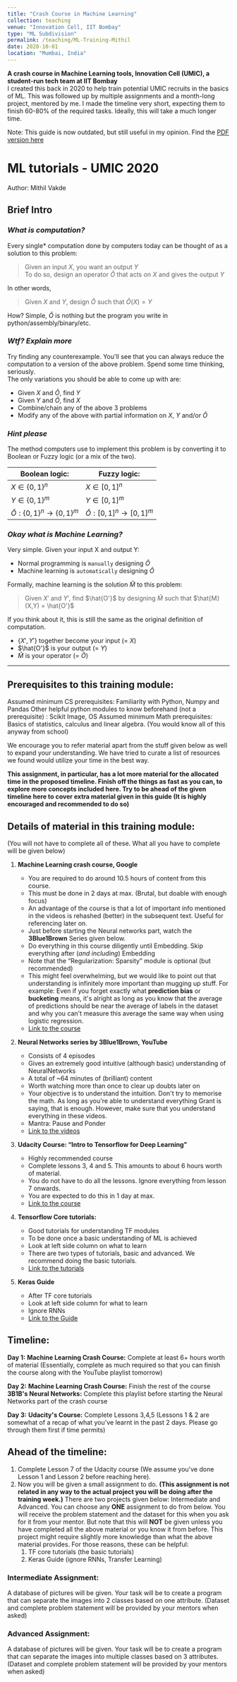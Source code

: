 ```yaml
---
title: "Crash Course in Machine Learning"
collection: teaching
venue: "Innovation Cell, IIT Bombay"
type: "ML Subdivision"
permalink: /teaching/ML-Training-Mithil
date: 2020-10-01
location: "Mumbai, India"
---
```

**A crash course in Machine Learning tools, Innovation Cell (UMIC), a student-run tech team at IIT Bombay**  
I created this back in 2020 to help train potential UMIC recruits in the basics of ML. This was followed up by multiple assignments and a month-long project, mentored by me. I made the timeline very short, expecting them to finish 60-80% of the required tasks. Ideally, this will take a much longer time.  
<!--more-->
  
  
Note: This guide is now outdated, but still useful in my opinion. Find the [PDF version here](https://mvakde.github.io/files/ML-Training-Mithil.pdf)  
  
  
ML tutorials - UMIC 2020
================
Author: Mithil Vakde 

## Brief Intro 
### *What is computation?*
Every single* computation done by computers today can be thought of as a solution to this problem:  
>Given an input $X$, you want an output $Y$  
>To do so, design an operator $\hat{O}$ that acts on $X$ and gives the output $Y$

In other words, 
>Given $X$ and $Y$, design $\hat{O}$ such that $\hat{O}(X) = Y$

How? Simple, $\hat{O}$ is nothing but the program you write in python/assembly/binary/etc.

### *Wtf? Explain more*
Try finding any counterexample. You'll see that you can always reduce the computation to a version of the above problem. Spend some time thinking, seriously.  
The only variations you should be able to come up with are: 
- Given $X$ and $\hat{O}$, find $Y$
- Given $Y$ and $\hat{O}$, find $X$
- Combine/chain any of the above 3 problems
- Modify any of the above with partial information on $X$, $Y$ and/or $\hat{O}$  
  
### *Hint please*
The method computers use to implement this problem is by converting it to Boolean or Fuzzy logic (or a mix of the two). 

| Boolean logic:                         | Fuzzy logic:                       |
| -------------------------------------- | ---------------------------------- |
| $X\in \{0,1\}^n$                       | $X\in [0,1]^n$<br>                 |
| $Y \in \{0,1\}^m$                      | $Y \in [0,1]^m$                    |
| $\hat{O}: \{0,1\}^{n} \to \{0,1\}^{m}$ | $\hat{O}: [0,1]^{n} \to [0,1]^{m}$ |

### *Okay what is Machine Learning?*
Very simple. Given your input X and output Y:
- Normal programming is `manually` designing $\hat{O}$
- Machine learning is `automatically` designing $\hat{O}$
  
  
Formally, machine learning is the solution $\hat{M}$ to this problem:
> Given $X'$ and $Y'$, find $\hat{O'}$ by designing $\hat{M}$ such that $\hat{M}(X,Y) = \hat{O'}$
  
  
If you think about it, this is still the same as the original definition of computation. 
- $\{X', Y'\}$ together become your input (= $X$)
- $\hat{O'}$ is your output (= $Y$)
- $\hat{M}$ is your operator (= $\hat{O}$)

--------------
## Prerequisites to this training module:
Assumed minimum CS prerequisites: Familiarity with Python, Numpy and Pandas
Other helpful python modules to know beforehand (not a prerequisite) : Scikit Image, OS
Assumed minimum Math prerequisites: Basics of statistics, calculus and linear algebra. (You would know all of this anyway from school)

We encourage you to refer material apart from the stuff given below as well to expand your understanding. We have tried to curate a list of resources we found would utilize your time in the best way.

**This assignment, in particular, has a lot more material for the allocated time in the proposed timeline. Finish off the things as fast as you can, to explore more concepts included here. Try to be ahead of the given timeline here to cover extra material given in this guide (It is highly encouraged and recommended to do so)**

## Details of material in this training module:

(You will not have to complete all of these. What all you have to complete will be given below)
1.  **Machine Learning crash course, Google**
    *   You are required to do around 10.5 hours of content from this course.
    *   This must be done in 2 days at max. (Brutal, but doable with enough focus)
    *   An advantage of the course is that a lot of important info mentioned in the videos is rehashed (better) in the subsequent text. Useful for referencing later on.
    *   Just before starting the Neural networks part, watch the **3Blue1Brown** Series given below.
    *   Do everything in this course diligently until Embedding. Skip everything after (*and including*) Embedding
    *   Note that the “Regularization: Sparsity” module is optional (but recommended)
    *   This might feel overwhelming, but we would like to point out that understanding is infinitely more important than mugging up stuff. For example: Even if you forget exactly what  **prediction bias** or **bucketing** means, it's alright as long as you know that the average of predictions should be near the average of labels in the dataset and why you can't measure this average the same way when using logistic regression.
    *   [Link to the course](https://developers.google.com/machine-learning/crash-course)

2. **Neural Networks series by 3Blue1Brown, YouTube**
    *   Consists of 4 episodes
    *   Gives an extremely good intuitive (although basic) understanding of NeuralNetworks
    *   A total of ~64 minutes of (brilliant) content
    *   Worth watching more than once to clear up doubts later on
    *   Your objective is to understand the intuition. Don't try to memorise the math. As long as you're able to understand everything Grant is saying, that is enough. However, make sure that you understand everything in these videos.
    *   Mantra: Pause and Ponder
    *   [Link to the videos](https://www.youtube.com/playlist?list=PLZHQObOWTQDPD3MizzM2xVFitgF6071K)

3.  **Udacity Course: “Intro to Tensorflow for Deep Learning"**
    *   Highly recommended course
    *   Complete lessons 3, 4 and 5. This amounts to about 6 hours worth of material.
    *   You do not have to do all the lessons. Ignore everything from lesson 7 onwards.
    *   You are expected to do this in 1 day at max.
    *   [Link to the course](https://www.udacity.com/course/intro-to-tensorflow-for-deep-learning--ud859)

4.  **Tensorflow Core tutorials:**
    *   Good tutorials for understanding TF modules
    *   To be done once a basic understanding of ML is achieved
    *   Look at left side column on what to learn
    *   There are two types of tutorials, basic and advanced. We recommend doing the basic tutorials.
    *  [Link to the tutorials](https://www.tensorflow.org/tutorials)

5.  **Keras Guide**
    *   After TF core tutorials
    *   Look at left side column for what to learn
    *   Ignore RNNs
    *   [Link to the Guide](https://keras.io/guides/)
   

## Timeline:

**Day 1:**
**Machine Learning Crash Course:** Complete at least 6+ hours worth of material (Essentially,
complete as much required so that you can finish the course along with the YouTube playlist
tomorrow)

**Day 2:**
**Machine Learning Crash Course:** Finish the rest of the course
**3B1B's Neural Networks:** Complete this playlist before starting the Neural Networks part of the
crash course

**Day 3:**
**Udacity's Course:** Complete Lessons 3,4,5 (Lessons 1 & 2 are somewhat of a recap of what
you've learnt in the past 2 days. Please go through them first if time permits)

## Ahead of the timeline:

1.  Complete Lesson 7 of the Udacity course (We assume you've done Lesson 1 and Lesson 2 before reaching here).
2.  Now you will be given a small assignment to do. **(This assignment is not related in any way to the actual project you will be doing after the training week.)** There are two projects given below: Intermediate and Advanced. You can choose any **ONE** assignment to do from below. You will receive the problem statement and the dataset for this when you ask for it from your mentor. But note that this will **NOT** be given unless you have completed all the above material or you know it from before. This project might require slightly more knowledge than what the above material provides. For those reasons, these can be helpful:
	1. TF core tutorials (the basic tutorials)
	2. Keras Guide (ignore RNNs, Transfer Learning)

### Intermediate Assignment:

A database of pictures will be given. Your task will be to create a program that can separate the images into 2 classes based on one attribute. (Dataset and complete problem statement will be provided by your mentors when asked)

### Advanced Assignment:

A database of pictures will be given. Your task will be to create a program that can separate the images into multiple classes based on 3 attributes. (Dataset and complete problem statement will be provided by your mentors when asked)

